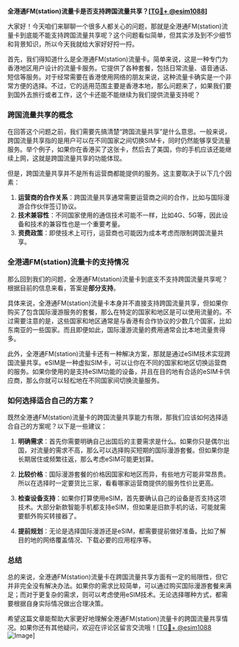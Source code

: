 **全港通FM(station)流量卡是否支持跨国流量共享？[[TG💪+ @esim1088](https://t.me/s/esim1088)]**

大家好！今天咱们来聊聊一个很多人都关心的问题，那就是全港通FM(station)流量卡到底能不能支持跨国流量共享呢？这个问题看似简单，但其实涉及到不少细节和背景知识，所以今天我就给大家好好捋一捋。

首先，我们得知道什么是全港通FM(station)流量卡。简单来说，这是一种专门为香港地区用户设计的流量卡服务。它提供了各种套餐，包括日常流量、语音通话、短信等服务。对于经常需要在香港使用网络的朋友来说，这种流量卡确实是一个非常方便的选择。不过，它的适用范围主要是香港本地，那么问题来了，如果我们要到国外去旅行或者工作，这个卡还能不能继续为我们提供流量支持呢？

### **跨国流量共享的概念**
在回答这个问题之前，我们需要先搞清楚“跨国流量共享”是什么意思。一般来说，跨国流量共享指的是用户可以在不同国家之间切换SIM卡，同时仍然能够享受流量服务。举个例子，如果你在香港买了这张卡，然后去了美国，你的手机应该还能继续上网，这就是跨国流量共享的功能体现。

但是，跨国流量共享并不是所有运营商都能提供的服务。这主要取决于以下几个因素：

1. **运营商的合作关系**：跨国流量共享通常需要运营商之间的合作，比如与国际漫游合作伙伴签订协议。
2. **技术兼容性**：不同国家使用的通信技术可能不一样，比如4G、5G等，因此设备和技术的兼容性也是一个重要考量。
3. **资费政策**：即使技术上可行，运营商也可能因为成本考虑而限制跨国流量共享。

### **全港通FM(station)流量卡的支持情况**
那么回到我们的问题，全港通FM(station)流量卡到底支不支持跨国流量共享呢？根据目前的信息来看，答案是**部分支持**。

具体来说，全港通FM(station)流量卡本身并不直接支持跨国流量共享，但如果你购买了包含国际漫游服务的套餐，那么在特定的国家和地区是可以使用流量的。不过需要注意的是，这些国家和地区通常是与香港有合作协议的少数几个国家，比如东南亚的一些国家。而且即便如此，国际漫游流量的费用通常会比本地流量贵得多。

此外，全港通FM(station)流量卡还有一种解决方案，那就是通过eSIM技术实现跨国流量共享。eSIM是一种虚拟SIM卡，可以让你在不同的国家和地区切换运营商的服务。如果你使用的是支持eSIM功能的设备，并且在目的地有合适的eSIM卡供应商，那么你就可以轻松地在不同国家间切换流量服务。

### **如何选择适合自己的方案？**
既然全港通FM(station)流量卡的跨国流量共享能力有限，那我们应该如何选择适合自己的方案呢？以下是一些建议：

1. **明确需求**：首先你需要明确自己出国后的主要需求是什么。如果你只是偶尔出国，对流量的需求不高，那么可以选择购买短期的国际漫游套餐。但如果你是长期居住或频繁往返，那么考虑eSIM可能更划算。
   
2. **比较价格**：国际漫游套餐的价格因国家和地区而异，有些地方可能非常昂贵。所以在选择时一定要货比三家，看看哪家运营商提供的服务性价比更高。

3. **检查设备支持**：如果你打算使用eSIM，首先要确认自己的设备是否支持这项技术。大部分新款智能手机都支持eSIM，但如果是旧款手机的话，可能就需要额外购买转接器了。

4. **提前规划**：无论是选择国际漫游还是eSIM，都需要提前做好准备。比如了解目的地的网络覆盖情况、下载必要的应用程序等。

### **总结**
总的来说，全港通FM(station)流量卡在跨国流量共享方面有一定的局限性，但它并非完全没有解决办法。如果你的需求比较简单，可以通过购买国际漫游套餐来满足；而对于更复杂的需求，则可以考虑使用eSIM技术。无论选择哪种方式，都需要根据自身实际情况做出合理决策。

希望这篇文章能帮助大家更好地理解全港通FM(station)流量卡的跨国流量共享情况。如果你还有其他疑问，欢迎在评论区留言交流哦！[[TG💪+ @esim1088](https://t.me/s/esim1088) ![Image](https://i.postimg.cc/4NQfJmqS/Snipaste-2025-05-13-00-14-12.png)]